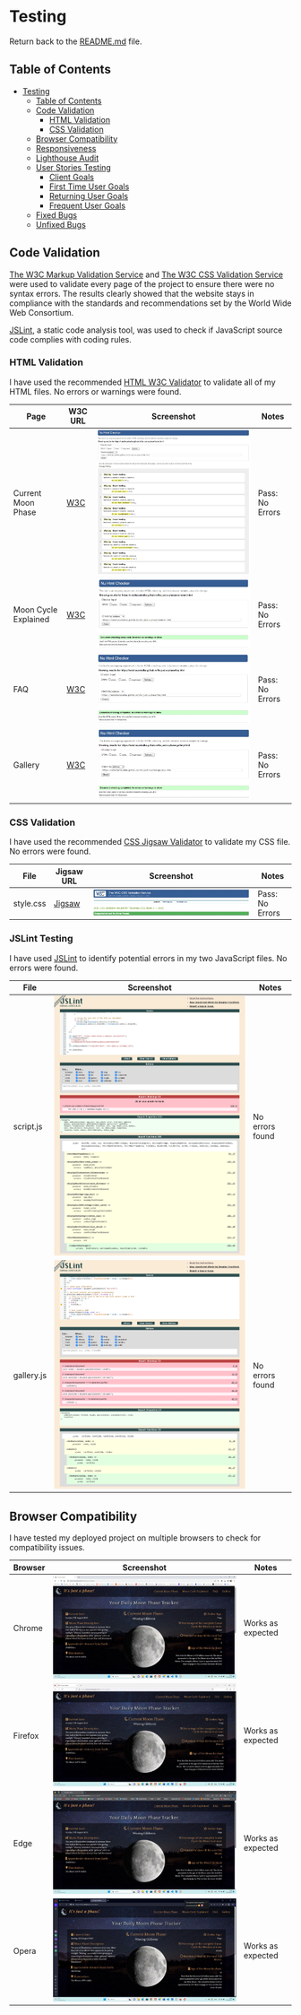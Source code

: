 # Testing

Return back to the [README.md](README.md) file.

## Table of Contents

- [Testing](#testing)
  - [Table of Contents](#table-of-contents)
  - [Code Validation](#code-validation)
    - [HTML Validation](#html-validation)
    - [CSS Validation](#css-validation)
  - [Browser Compatibility](#browser-compatibility)
  - [Responsiveness](#responsiveness)
  - [Lighthouse Audit](#lighthouse-audit)
  - [User Stories Testing](#user-stories-testing)
    - [Client Goals](#client-goals)
    - [First Time User Goals](#first-time-user-goals)
    - [Returning User Goals](#returning-user-goals)
    - [Frequent User Goals](#frequent-user-goals)
  - [Fixed Bugs](#fixed-bugs)
  - [Unfixed Bugs](#unfixed-bugs)

## Code Validation

[The W3C Markup Validation Service](https://validator.w3.org/) and [The W3C CSS Validation Service](https://jigsaw.w3.org/css-validator/) were used to validate every page of the project to ensure there were no syntax errors. The results clearly showed that the website stays in compliance with the standards and recommendations set by the World Wide Web Consortium.

[JSLint](https://www.jslint.com/), a static code analysis tool, was used to check if JavaScript source code complies with coding rules.

### HTML Validation

I have used the recommended [HTML W3C Validator](https://validator.w3.org) to validate all of my HTML files. No errors or warnings were found.

| Page | W3C URL | Screenshot | Notes |
| --- | --- | --- | --- |
| Current Moon Phase | [W3C](https://validator.w3.org/nu/?doc=https%3A%2F%2Fnataliaczeladka.github.io%2Fits-just-a-phase%2Findex.html) | ![index.html validation](docs/index.html_validation.webp) | Pass: No Errors |
| Moon Cycle Explained | [W3C](https://validator.w3.org/nu/?doc=https%3A%2F%2Fnataliaczeladka.github.io%2Fits-just-a-phase%2Fcomment.html) | ![comment.html validation](docs/comment.html_validation.webp) | Pass: No Errors |
| FAQ | [W3C](https://validator.w3.org/nu/?doc=https%3A%2F%2Fnataliaczeladka.github.io%2Fits-just-a-phase%2Ffaq.html) | ![faq.html validation](docs/faq.html_validation.webp) | Pass: No Errors |
| Gallery | [W3C](https://validator.w3.org/nu/?doc=https%3A%2F%2Fnataliaczeladka.github.io%2Fits-just-a-phase%2Fgallery.html) | ![gallery.html validation](docs/gallery.html_validation.webp) | Pass: No Errors |

### CSS Validation

I have used the recommended [CSS Jigsaw Validator](https://jigsaw.w3.org/css-validator) to validate my CSS file. No errors were found.

| File | Jigsaw URL | Screenshot | Notes |
| --- | --- | --- | --- |
| style.css | [Jigsaw](https://jigsaw.w3.org/css-validator) | ![style.css validation](docs/style.css_validation.webp) | Pass: No Errors |

### JSLint Testing

I have used [JSLint](https://www.jslint.com/) to identify potential errors in my two JavaScript files. No errors were found.

| File | Screenshot | Notes |
| --- | --- | --- |
| script.js | ![script.js](docs/script_jslint.webp) | No errors found
| gallery.js | ![gallery.js](docs/gallery_jslint.webp) | No errors found

## Browser Compatibility

I have tested my deployed project on multiple browsers to check for compatibility issues.

| Browser | Screenshot | Notes |
| --- | --- | --- |
| Chrome | ![screenshot](docs/chrome.webp) | Works as expected |
| Firefox | ![screenshot](docs/firefox.webp) | Works as expected |
| Edge | ![screenshot](docs/edge.webp) | Works as expected |
| Opera | ![screenshot](docs/opera.webp) | Works as expected |